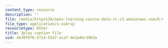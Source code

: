 ```yaml
---
content_type: resource
description: ''
file: /media/https%3A/open-learning-course-data-rc.s3.amazonaws.com/6-004-computation-structures-spring-2017/4b39f976571455a7aca7de1a4bc39b2a_UW9k06c63ts.vtt
file_type: application/x-subrip
resourcetype: Other
title: 3play caption file
uid: 4b39f976-5714-55a7-aca7-de1a4bc39b2a
---
```

